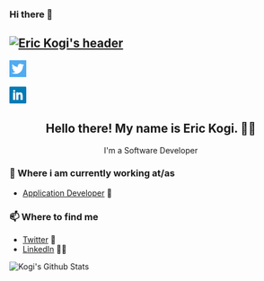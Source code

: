 ### Hi there 👋


## [![Eric Kogi's header](https://github.com/erickogi/erickogi/blob/master/images/background.png)](https://www.linkedin.com/in/erickogi/)

<p align='center'>

<a href="https://twitter.com/kogi_dev"><img height="30" src="https://github.com/erickogi/erickogi/blob/master/images/twitter.png?raw=true"></a>&nbsp;&nbsp;
<!-- <a href="https://instagram.com/stephenajulu"><img height="30" src="https://github.com/erickogi/erickogi/blob/master/images/instagram.jpg?raw=true"></a>&nbsp;&nbsp; -->
<a href="https://www.linkedin.com/in/erickogi/"><img height="30" src="https://github.com/erickogi/erickogi/blob/master/images/linkedin.png?raw=true"></a>
</p>

<h2 align="center">Hello there! My name is Eric Kogi. 👋🤓</h2>
<p align="center">I'm a Software Developer</p>



### 💼 Where i am currently working at/as
- [Application Developer](https://ncbagroup.com) 💼 

### 📫 Where to find me
- [Twitter](https://twitter.com/kogi_dev) 🐤
- [LinkedIn](https://linkedin.com/in/stephenajulu) 👨💼

![Kogi's Github Stats](https://github-readme-stats.vercel.app/api?username=erickogi&show_icons=true&theme=radical)
